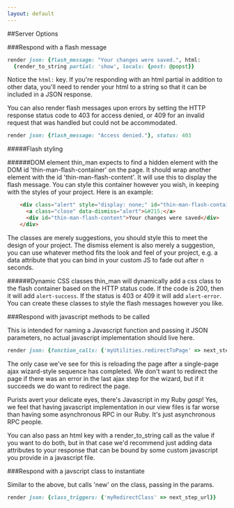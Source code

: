 ```yaml
---
layout: default
---
```


##Server Options

###Respond with a flash message

```ruby
render json: {flash_message: "Your changes were saved.", html:
  {render_to_string partial: 'show', locals: {post: @popst}}
```
Notice the `html:` key. If you're responding with an html partial in addition to other data, you'll need to render your html to a string so that it can be included in a JSON response.

You can also render flash messages upon errors by setting the HTTP response status code to 403 for access denied, or 409 for an invalid request that was handled but could not be accommodated.

```ruby
render json: {flash_message: "Access denied."}, status: 403
```

#####Flash styling

######DOM element
thin_man expects to find a hidden element with the DOM id 'thin-man-flash-container' on the page. It should wrap another element with the id 'thin-man-flash-content'. It will use this to display the flash message. You can style this container however you wish, in keeping with the styles of your project.
Here is an example:

```HTML
    <div class="alert" style="display: none;" id="thin-man-flash-container">
      <a class="close" data-dismiss="alert">&#215;</a>
      <div id="thin-man-flash-content">Your changes were saved</div>
    </div>
```
The classes are merely suggestions, you should style this to meet the design of your project. The dismiss element is also merely a suggestion, you can use whatever method fits the look and feel of your project, e.g. a data attribute that you can bind in your custom JS to fade out after n seconds.

######Dynamic CSS classes
thin_man will dynamically add a css class to the flash container based on the HTTP status code. If the code is 200, then it will add `alert-success`. If the status is 403 or 409 it will add `alert-error`. You can create these classes to style the flash messages however you like.

###Respond with javascript methods to be called

This is intended for naming a Javascript function and passing it JSON parameters, no actual javascript implementation should live here.

```ruby
render json: {function_calls: {'myUtilities.redirectToPage' => next_step_url}}
```

The only case we've see for this is reloading the page after a single-page ajax wizard-style sequence has completed.
We don't want to redirect the page if there was an error in the last ajax step for the wizard, but if it succeeds we
do want to redirect the page.

Purists avert your delicate eyes, there's Javascript in my Ruby *gasp*! Yes, we feel that
having javascript implementation in our view files is far worse than having some asynchronous RPC in our Ruby.  It's just asynchronous RPC people.

You can also pass an html key with a render_to_string call as the value if you want to do both, but in that case we'd recommend
just adding data attributes to your response that can be bound by some custom javascript you provide in a javascript file.

###Respond with a javscript class to instantiate

Similar to the above, but calls 'new' on the class, passing in the params.

```ruby
render json: {class_triggers: {'myRedirectClass' => next_step_url}}
```

